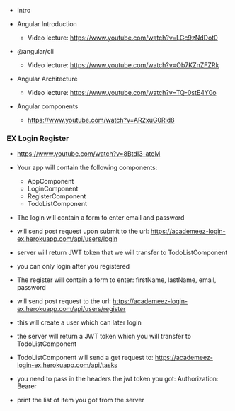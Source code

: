 
- Intro


- Angular Introduction
  - Video lecture: https://www.youtube.com/watch?v=LGc9zNdDot0

- @angular/cli
  - Video lecture: https://www.youtube.com/watch?v=Ob7KZnZFZRk

- Angular Architecture
  - Video lecture: https://www.youtube.com/watch?v=TQ-0stE4Y0o

- Angular components
  - https://www.youtube.com/watch?v=AR2xuG0Rid8


### EX Login Register

- https://www.youtube.com/watch?v=8BtdI3-ateM
- Your app will contain the following components:
  - AppComponent
  - LoginComponent
  - RegisterComponent
  - TodoListComponent

- The login will contain a form to enter email and password
- will send post request upon submit to the url: https://academeez-login-ex.herokuapp.com/api/users/login
- server will return JWT token that we will transfer to TodoListComponent
- you can only login after you registered

- The register will contain a form to enter: firstName, lastName, email, password
- will send post request to the url: https://academeez-login-ex.herokuapp.com/api/users/register
- this will create a user which can later login
- the server will return a JWT token which you will transfer to TodoListComponent

- TodoListComponent will send a get request to: https://academeez-login-ex.herokuapp.com/api/tasks
- you need to pass in the headers the jwt token you got: Authorization: Bearer <token>
- print the list of item you got from the server

